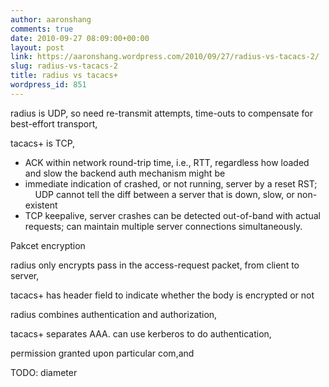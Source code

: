 ```yaml
---
author: aaronshang
comments: true
date: 2010-09-27 08:09:00+00:00
layout: post
link: https://aaronshang.wordpress.com/2010/09/27/radius-vs-tacacs-2/
slug: radius-vs-tacacs-2
title: radius vs tacacs+
wordpress_id: 851
---
```


  
  
  
  
radius is UDP, so need re-transmit attempts, time-outs to compensate for best-effort transport,   
  
tacacs+ is TCP,   
  
- ACK within network round-trip time, i.e., RTT, regardless how loaded and slow the backend auth mechanism might be  
- immediate indication of crashed, or not running, server by a reset RST;  
    UDP cannot tell the diff between a server that is down, slow, or non-existent   
- TCP keepalive, server crashes can be detected out-of-band with actual requests; can maintain multiple server connections simultaneously.  
  
  
  
  
Pakcet encryption  
  
radius only encrypts pass in the access-request packet, from client to server,   
  
tacacs+ has header field to indicate whether the body is encrypted or not  
  
  
  
  
  
radius combines authentication and authorization,   
  
  
tacacs+ separates AAA. can use kerberos to do authentication,   
  
  
permission granted upon particular com,and  
  
  
  
  
  
  
  
  
  
  
  
TODO: diameter   


![]()
